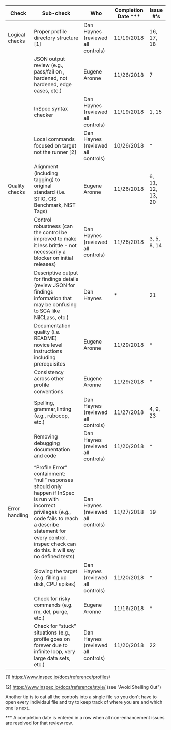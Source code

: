 | Check          | Sub-check                                                                         | Who | Completion Date *** | Issue #'s |
|----------------|-----------------------------------------------------------------------------------|-----|-----------------|-----------|
|Logical checks| Proper profile directory structure	[1]						|Dan Haynes (reviewed all controls)|11/19/2018|16, 17, 18|
||JSON output review (e.g., pass/fail on ,<br>hardened, not hardened, edge cases, etc.)|Eugene Aronne|11/26/2018|7|
||InSpec syntax checker|Dan Haynes (reviewed all controls)|11/19/2018|1, 15|
||Local commands focused on target not the runner [2]|Dan Haynes (reviewed all controls)|10/26/2018|*|
|Quality checks|Alignment (including tagging) to original<br> standard (i.e. STIG, CIS Benchmark, NIST Tags)|Eugene Aronne|11/26/2018|6, 11, 12, 13, 20|
||Control robustness (can the control be improved to make it less brittle - not necessarily a blocker on initial releases)|Dan Haynes (reviewed all controls)|11/26/2018|3, 5, 8, 14|
||Descriptive output for findings details (review JSON for findings information that may be confusing to SCA like NilCLass, etc.)|Dan Haynes|*|21|
||Documentation quality (i.e. README)<br> novice level instructions including prerequisites|Eugene Aronne|11/29/2018|*|
||Consistency across other profile conventions |Eugene Aronne|11/29/2018|*|
||Spelling, grammar,linting (e.g., rubocop, etc.)|Dan Haynes (reviewed all controls)|11/27/2018|4, 9, 23|
||Removing debugging documentation and code|Dan Haynes (reviewed all controls)|11/20/2018|*|
| Error handling |“Profile Error” containment: “null” responses <br>should only happen if InSpec is run with incorrect privileges (e.g., code fails to reach a describe statement for every control. inspec check can do this. It will say no defined tests)|Dan Haynes (reviewed all controls)|11/27/2018|19|
||Slowing the target (e.g. filling up disk, CPU spikes)|Dan Haynes (reviewed all controls)|11/20/2018|*|
||Check for risky commands (e.g. rm, del, purge, etc.)|Eugene Aronne|11/16/2018|*|
||Check for “stuck” situations (e.g., profile goes on forever due to infinite loop, very large data sets, etc.)|Dan Haynes (reviewed all controls)|11/20/2018|22|


[1] https://www.inspec.io/docs/reference/profiles/

[2] https://www.inspec.io/docs/reference/style/ (see "Avoid Shelling Out")

Another tip is to cat all the controls into a single file so you don't have to open every individaul file and try to keep track of where you are and which one is next.

*** A completion date is entered in a row when all non-enhancement issues are resolved for that review row.
